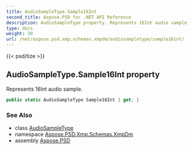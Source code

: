 ```yaml
---
title: AudioSampleType.Sample16Int
second_title: Aspose.PSD for .NET API Reference
description: AudioSampleType property. Represents 16Int audio sample
type: docs
weight: 30
url: /net/aspose.psd.xmp.schemas.xmpdm/audiosampletype/sample16int/
---
```

{{< psd/tize >}}
## AudioSampleType.Sample16Int property

Represents 16Int audio sample.

```csharp
public static AudioSampleType Sample16Int { get; }
```

### See Also

* class [AudioSampleType](../)
* namespace [Aspose.PSD.Xmp.Schemas.XmpDm](../../../aspose.psd.xmp.schemas.xmpdm/)
* assembly [Aspose.PSD](../../../)



